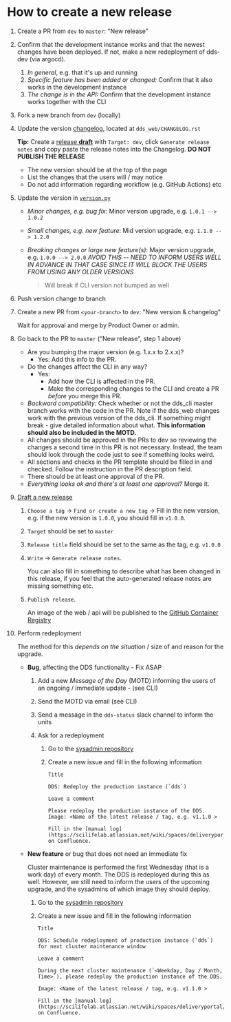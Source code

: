 # How to create a new release

1.  Create a PR from `dev` to `master`: "New release"
2.  Confirm that the development instance works and that the newest changes have been deployed. If not, make a new redeployment of dds-dev (via argocd).

    1. _In general_, e.g. that it's up and running
    2. _Specific feature has been added or changed:_ Confirm that it also works in the development instance
    3. _The change is in the API:_ Confirm that the development instance works together with the CLI

3.  Fork a new branch from `dev` (locally)
4.  Update the version [changelog](../../CHANGELOG.rst), located at `dds_web/CHANGELOG.rst`

    **Tip:** Create a [release **draft**](https://github.com/ScilifelabDataCentre/dds_web/releases/new) with `Target: dev`, click `Generate release notes` and copy paste the release notes into the Changelog. **DO NOT PUBLISH THE RELEASE**

    - The new version should be at the top of the page
    - List the changes that the users will / may notice
    - Do not add information regarding workflow (e.g. GitHub Actions) etc

5.  Update the version in [`version.py`](../../dds_web/version.py)

    - _Minor changes, e.g. bug fix_: Minor version upgrade, e.g. `1.0.1 --> 1.0.2`
    - _Small changes, e.g. new feature_: Mid version upgrade, e.g. `1.1.0 --> 1.2.0`
    - _Breaking changes or large new feature(s)_: Major version upgrade, e.g. `1.0.0 --> 2.0.0` _AVOID THIS -- NEED TO INFORM USERS WELL IN ADVANCE IN THAT CASE SINCE IT WILL BLOCK THE USERS FROM USING ANY OLDER VERSIONS_

      > Will break if CLI version not bumped as well

6.  Push version change to branch
7.  Create a new PR from `<your-branch>` to `dev`: "New version & changelog"

    Wait for approval and merge by Product Owner or admin.

8.  Go back to the PR to `master` ("New release", step 1 above)

    - Are you bumping the major version (e.g. 1.x.x to 2.x.x)?
      - Yes: Add this info to the PR.
    - Do the changes affect the CLI in any way?
      - Yes:
        - Add how the CLI is affected in the PR.
        - Make the corresponding changes to the CLI and create a PR _before_ you merge this PR.
    - _Backward compatibility:_ Check whether or not the dds_cli master branch works with the code in the PR. Note if the dds_web changes work with the previous version of the dds_cli. If something might break - give detailed information about what. **This information should also be included in the MOTD.**
    - All changes should be approved in the PRs to dev so reviewing the changes a second time in this PR is not necessary. Instead, the team should look through the code just to see if something looks weird.
    - All sections and checks in the PR template should be filled in and checked. Follow the instruction in the PR description field.
    - There should be at least one approval of the PR.
    - _Everything looks ok and there's at least one approval?_ Merge it.

9.  [Draft a new release](https://github.com/ScilifelabDataCentre/dds_web/releases)

    1. `Choose a tag` &rarr; `Find or create a new tag` &rarr; Fill in the new version, e.g. if the new version is `1.0.0`, you should fill in `v1.0.0`.
    2. `Target` should be set to `master`
    3. `Release title` field should be set to the same as the tag, e.g. `v1.0.0`
    4. `Write` &rarr; `Generate release notes`.

       You can also fill in something to describe what has been changed in this release, if you feel that the auto-generated release notes are missing something etc.

    5. `Publish release`.

       An image of the web / api will be published to the [GitHub Container Registry](https://codefresh.io/csdp-docs/docs/integrations/container-registries/github-cr/)

10. Perform redeployment

    The method for this _depends on the situation_ / size of and reason for the upgrade.

    - **Bug**, affecting the DDS functionality - Fix ASAP

      1.  Add a new _Message of the Day_ (MOTD) informing the users of an ongoing / immediate update - (see CLI)
      2.  Send the MOTD via email (see CLI)
      3.  Send a message in the `dds-status` slack channel to inform the units
      4.  Ask for a redeployment

          1.  Go to the [sysadmin repository](https://github.com/ScilifelabDataCentre/sysadmin/issues)
          2.  Create a new issue and fill in the following information

              `Title`

                  DDS: Redeploy the production instance (`dds`)

              `Leave a comment`

                  Please redeploy the production instance of the DDS.
                  Image: <Name of the latest release / tag, e.g. v1.1.0 >

                  Fill in the [manual log](https://scilifelab.atlassian.net/wiki/spaces/deliveryportal/pages/2318565390/Production) on Confluence.

    - **New feature** or bug that does not need an immediate fix

      Cluster maintenance is performed the first Wednesday (that is a work day) of every month. The DDS is redeployed during this as well. However, we still need to inform the users of the upcoming upgrade, and the sysadmins of which image they should deploy.

      1.  Go to the [sysadmin repository](https://github.com/ScilifelabDataCentre/sysadmin/issues)
      2.  Create a new issue and fill in the following information

          `Title`

              DDS: Schedule redeployment of production instance (`dds`) for next cluster maintenance window

          `Leave a comment`

              During the next cluster maintenance (`<Weekday, Day / Month, Time>`), please redeploy the production instance of the DDS.

              Image: <Name of the latest release / tag, e.g. v1.1.0 >

              Fill in the [manual log](https://scilifelab.atlassian.net/wiki/spaces/deliveryportal/pages/2318565390/Production) on Confluence.
